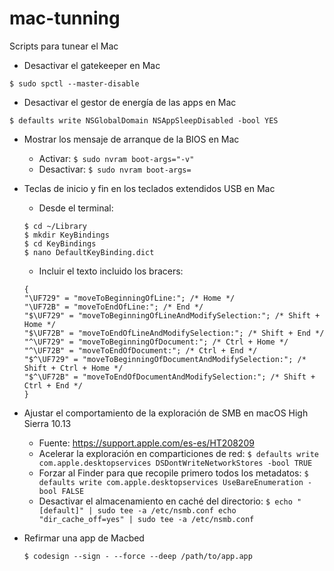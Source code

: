 # mac-tunning
Scripts para tunear el Mac

- Desactivar el gatekeeper en Mac

`$ sudo spctl --master-disable`

- Desactivar el gestor de energía de las apps en Mac

`$ defaults write NSGlobalDomain NSAppSleepDisabled -bool YES`

- Mostrar los mensaje de arranque de la BIOS en Mac

  - Activar: `$ sudo nvram boot-args="-v"`
  - Desactivar: `$ sudo nvram boot-args=`

- Teclas de inicio y fin en los teclados extendidos USB en Mac

    - Desde el terminal:
    ```
    $ cd ~/Library
    $ mkdir KeyBindings
    $ cd KeyBindings
    $ nano DefaultKeyBinding.dict
    ```
    - Incluir el texto incluido los bracers:
    ```
    {
    "\UF729" = "moveToBeginningOfLine:"; /* Home */
    "\UF72B" = "moveToEndOfLine:"; /* End */
    "$\UF729" = "moveToBeginningOfLineAndModifySelection:"; /* Shift + Home */
    "$\UF72B" = "moveToEndOfLineAndModifySelection:"; /* Shift + End */
    "^\UF729" = "moveToBeginningOfDocument:"; /* Ctrl + Home */
    "^\UF72B" = "moveToEndOfDocument:"; /* Ctrl + End */
    "$^\UF729" = "moveToBeginningOfDocumentAndModifySelection:"; /* Shift + Ctrl + Home */
    "$^\UF72B" = "moveToEndOfDocumentAndModifySelection:"; /* Shift + Ctrl + End */
    }
    ```
- Ajustar el comportamiento de la exploración de SMB en macOS High Sierra 10.13
  - Fuente: https://support.apple.com/es-es/HT208209
  - Acelerar la exploración en comparticiones de red: 
  `$ defaults write com.apple.desktopservices DSDontWriteNetworkStores -bool TRUE`
  - Forzar al Finder para que recopile primero todos los metadatos: 
  `$ defaults write com.apple.desktopservices UseBareEnumeration -bool FALSE`
  - Desactivar el almacenamiento en caché del directorio: 
  `$ echo "[default]" | sudo tee -a /etc/nsmb.conf echo "dir_cache_off=yes" | sudo tee -a /etc/nsmb.conf`
 
- Refirmar una app de Macbed

  `$ codesign --sign - --force --deep /path/to/app.app`
  
  
